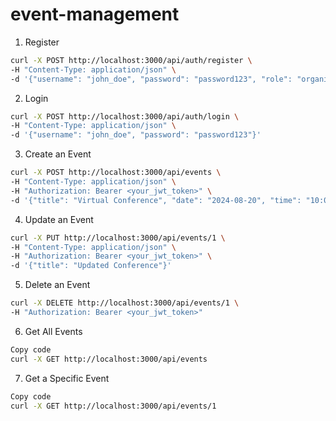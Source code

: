 # event-management

1. Register

```bash
curl -X POST http://localhost:3000/api/auth/register \
-H "Content-Type: application/json" \
-d '{"username": "john_doe", "password": "password123", "role": "organizer"}'
```

2. Login

```bash
curl -X POST http://localhost:3000/api/auth/login \
-H "Content-Type: application/json" \
-d '{"username": "john_doe", "password": "password123"}'
```

3. Create an Event

```bash
curl -X POST http://localhost:3000/api/events \
-H "Content-Type: application/json" \
-H "Authorization: Bearer <your_jwt_token>" \
-d '{"title": "Virtual Conference", "date": "2024-08-20", "time": "10:00 AM", "description": "Tech conference"}'
```

4. Update an Event

```bash
curl -X PUT http://localhost:3000/api/events/1 \
-H "Content-Type: application/json" \
-H "Authorization: Bearer <your_jwt_token>" \
-d '{"title": "Updated Conference"}'
```

5. Delete an Event

```bash
curl -X DELETE http://localhost:3000/api/events/1 \
-H "Authorization: Bearer <your_jwt_token>"
```

6. Get All Events

```bash
Copy code
curl -X GET http://localhost:3000/api/events
```

7. Get a Specific Event

```bash
Copy code
curl -X GET http://localhost:3000/api/events/1
```